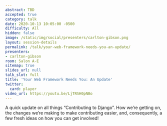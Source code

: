 ```yaml
---
abstract: TBD
accepted: true
category: talk
date: 2020-10-13 10:05:00 -0500
difficulty: All
hidden: false
image: /static/img/social/presenters/carlton-gibson.png
layout: session-details
permalink: /talk/your-web-framework-needs-you-an-update/
presenters:
- carlton-gibson
room: Salon A-E
sitemap: true
slides_url: null
talk_slot: full
title: 'Your Web Framework Needs You: An Update'
twitter:
  card: player
video_url: https://youtu.be/LjTRSH0pNBo
---
```


A quick update on all things “Contributing to Django”. How we’re getting on, the changes we’re making to make contributing easier, and, consequently, a few fresh ideas on how you can get involved!